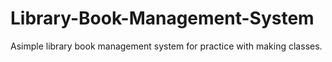 # Library-Book-Management-System
Asimple library book management system for practice with making classes. 
